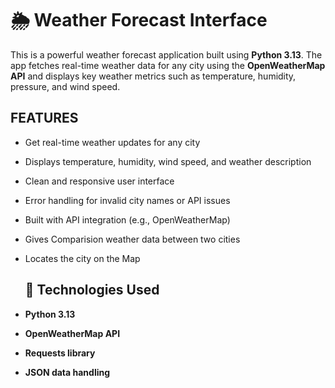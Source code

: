 # 🌦️ Weather Forecast Interface

This is a powerful weather forecast application built using **Python 3.13**. The app fetches real-time weather data for any city using the **OpenWeatherMap API** and displays key weather metrics such as temperature, humidity, pressure, and wind speed.

## FEATURES

- Get real-time weather updates for any city

- Displays temperature, humidity, wind speed, and weather description

- Clean and responsive user interface

- Error handling for invalid city names or API issues

- Built with API integration (e.g., OpenWeatherMap)

- Gives Comparision weather data between two cities

- Locates the city on the Map

  ## 🔧 Technologies Used

- **Python 3.13**
- **OpenWeatherMap API**
- **Requests library**
- **JSON data handling**
